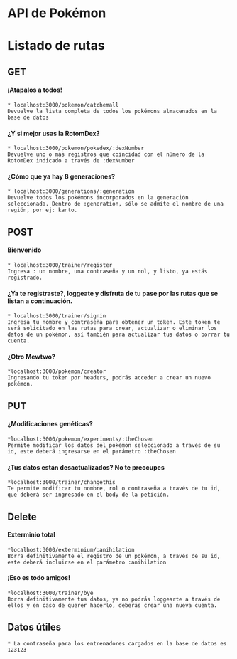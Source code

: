 # API de Pokémon

# Listado de rutas

## GET 
#### ¡Atapalos a todos!
    * localhost:3000/pokemon/catchemall
    Devuelve la lista completa de todos los pokémons almacenados en la base de datos
#### ¿Y si mejor usas la RotomDex?
    * localhost:3000/pokemon/pokedex/:dexNumber
    Devuelve uno o más registros que coincidad con el número de la RotomDex indicado a través de :dexNumber
#### ¿Cómo que ya hay 8 generaciones?
    * localhost:3000/generations/:generation
    Devuelve todos los pokémons incorporados en la generación seleccionada. Dentro de :generation, sólo se admite el nombre de una región, por ej: kanto.

## POST 
#### Bienvenido
    * localhost:3000/trainer/register
    Ingresa : un nombre, una contraseña y un rol, y listo, ya estás registrado.

#### ¿Ya te registraste?, loggeate y disfruta de tu pase por las rutas que se listan a continuación.
    * localhost:3000/trainer/signin
    Ingresa tu nombre y contraseña para obtener un token. Este token te será solicitado en las rutas para crear, actualizar o eliminar los datos de un pokémon, así también para actualizar tus datos o borrar tu cuenta.

#### ¿Otro Mewtwo?
    *localhost:3000/pokemon/creator
    Ingresando tu token por headers, podrás acceder a crear un nuevo pokémon.
    
## PUT 
#### ¿Modificaciones genéticas?
    *localhost:3000/pokemon/experiments/:theChosen
    Permite modificar los datos del pokémon seleccionado a través de su id, este deberá ingresarse en el parámetro :theChosen
#### ¿Tus datos están desactualizados? No te preocupes
    *localhost:3000/trainer/changethis
    Te permite modificar tu nombre, rol o contraseña a través de tu id, que deberá ser ingresado en el body de la petición.

## Delete

#### Exterminio total
    *localhost:3000/exterminium/:anihilation
    Borra definitivamente el registro de un pokémon, a través de su id, este deberá incluirse en el parámetro :anihilation

#### ¡Eso es todo amigos!
    *localhost:3000/trainer/bye
    Borra definitivamente tus datos, ya no podrás loggearte a través de ellos y en caso de querer hacerlo, deberás crear una nueva cuenta.

## Datos útiles
    * La contraseña para los entrenadores cargados en la base de datos es 123123